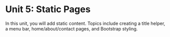 # Unit 5: Static Pages

In this unit, you will add static content.  Topics include creating a title helper, a menu bar, home/about/contact pages, and Bootstrap styling.
